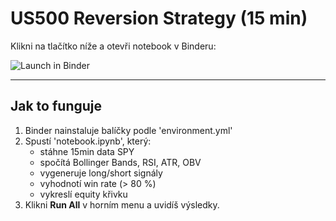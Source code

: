 # US500 Reversion Strategy (15 min)

Klikni na tlačítko níže a otevři notebook v Binderu:

![Launch in Binder](https://mybinder.org/v2/gh/adamdabou/us500-reversion-strategy/main)

---

## Jak to funguje

1. Binder nainstaluje balíčky podle 'environment.yml'  
2. Spustí 'notebook.ipynb', který:
   - stáhne 15min data SPY  
   - spočítá Bollinger Bands, RSI, ATR, OBV  
   - vygeneruje long/short signály  
   - vyhodnotí win rate (> 80 %)  
   - vykreslí equity křivku  
3. Klikni **Run All** v horním menu a uvidíš výsledky.
